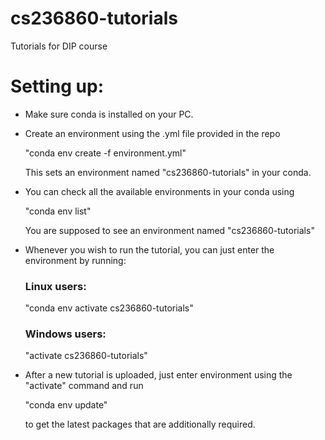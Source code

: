 # cs236860-tutorials
Tutorials for DIP course


# Setting up:
-  Make sure conda is installed on your PC.
-  Create an environment using the .yml file provided in the repo

    "conda env create -f environment.yml"

   This sets an environment named "cs236860-tutorials" in your conda. 

-  You can check all the available environments in your conda using 

    "conda env list"

   You are supposed to see an environment named "cs236860-tutorials"

-  Whenever you wish to run the tutorial, you can just enter the environment by running: 
   
   ### Linux users:
   
   "conda env activate cs236860-tutorials"
   
   ### Windows users:
   
   "activate cs236860-tutorials"

-  After a new tutorial is uploaded, just enter environment using the "activate" command and run

    "conda env update"
   
   to get the latest packages that are additionally required.
